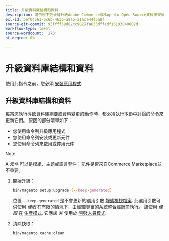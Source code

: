 ```yaml
---
title: 升級資料庫結構和資料
description: 請依照下列步驟升級Adobe Commerce或Magento Open Source資料庫架構。
exl-id: bef04561-6c6b-4636-a8ab-a1ade44f5a8f
source-git-commit: 95ffff39d82cc9027fa633dffedf15193040802d
workflow-type: tm+mt
source-wordcount: '173'
ht-degree: 0%

---
```


# 升級資料庫結構和資料

使用此指令之前，您必須 [安裝應用程式](../advanced.md).

## 升級資料庫結構和資料

每當您執行導致資料庫綱要或資料變更的動作時，都必須執行本節中討論的命令來更新它們。 原因的部分清單如下：

* 您使用命令列升級應用程式
* 您使用命令列安裝或更新元件
* 您使用命令列來啟用或停用元件

>[!NOTE]
>
>A *元件* 可以是模組、主題或語言套件；元件是否來自Commerce Marketplace並不重要。

1. 開始升級：

   ```bash
   bin/magento setup:upgrade [--keep-generated]
   ```

   位置 `--keep-generated` 是不會更新的選用引數 [靜態檢視檔案](../../configuration/cli/static-view-file-deployment.md). 此選用引數可供使用 *僅限* 在有限的情況下，由經驗豐富的系統整合經銷商執行。 該使用 *僅限* 在 [生產模式](../../configuration/bootstrap/application-modes.md#production-mode). 它應該 *非* 使用於 [開發人員模式](../../configuration/bootstrap/application-modes.md#developer-mode).

1. 清除快取：

   ```bash
   bin/magento cache:clean
   ```
